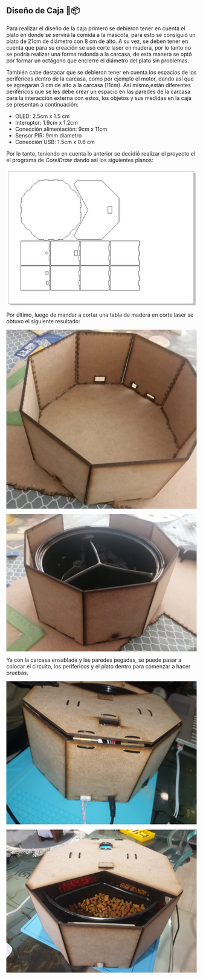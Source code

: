 ## Diseño de Caja :triangular_ruler::package:

Para realizar el diseño de la caja primero se debieron tener en cuenta el plato en donde se servirá la comida a la mascota, para esto se consiguió un plato de 21cm de diámetro con 8 cm de alto. A su vez, se deben tener en cuenta que para su creación se usó corte laser en madera, por lo tanto no se podría realizar una forma redonda a la carcasa, de esta manera se optó por formar un octágono que encierre el diámetro del plato sin problemas.

También cabe destacar que se debieron tener en cuenta los espacios de los periféricos dentro de la carcasa, como por ejemplo el motor, dando así que se agregaran 3 cm de alto a la carcasa (11cm). Así mismo,están diferentes periféricos que se les debe crear un espacio en las paredes de la carcasa para la interacción externa con estos, los objetos y sus medidas en la caja se presentan a continuación:

- OLED: 2.5cm x 1.5 cm
- Interuptor: 1.9cm x 1.2cm
- Conección alimentación: 9cm x 11cm
- Sensor PIR: 9mm diametro
- Conección USB: 1.5cm x 0.6 cm

Por lo tanto, teniendo en cuenta lo anterior se decidió realizar el proyecto el el programa de *CorelDraw* dando asi los siguientes planos:

<p align="center">
  <img src="/Imagenes/EsqCaja.jpg" align="center" width = 600
</p>


Por último, luego de mandar a cortar una tabla de madera en corte laser se obtuvo el siguiente resultado:

<p align="center">
  <img src="/Imagenes/esqcaja12.jpeg" align="center" width = 600>
</p>
<p align="center">
  <img src="/Imagenes/esqcaja11.jpeg" align="center" width = 600>
</p>


Ya con la carcasa ensablada y las paredes pegadas, se puede pasar a colocar el circuito, los perifericos y el plato dentro para comenzar a hacer pruebas.


<p align="center">
  <img src="/Imagenes/CajaF.jpeg" align="center" width = 600>
</p>
<p align="center">
  <img src="/Imagenes/CajaF2.jpeg" align="center" width = 600>
</p>




